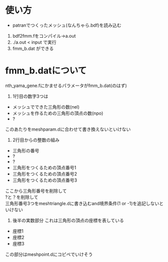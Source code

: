 # 使い方
+ patranでつくったメッシュ(なんちゃら.bdf)を読み込む
1. bdf2fmm.fをコンパイル->a.out
1. ./a.out < input	で実行
1. fmm_b.dat ができる

# fmm_b.datについて
nth_yama_gene.fにかませるパラメータがfmm_b.dat(のはず)  
1. 1行目の数字3つは
+ メッシュでできた三角形の数(nel)
+ メッシュを作るための三角形の頂点の数(npo)
+ ?

このあたりをmeshparam.dに合わせて書き換えないといけない

1. 2行目からの整数の組み
+ 三角形の番号
+ ?
+ ?
+ 三角形をつくるための頂点番号1
+ 三角形をつくるための頂点番号2
+ 三角形をつくるための頂点番号3


ここから三角形番号を削除して  
?と？を削除して  
三角形番号3つをmeshtriangle.dに書き込むand境界条件(1 or -1)を追記しないといけない

1. 後半の実数部分
これは三角形の頂点の座標を表している
+ 座標1
+ 座標2
+ 座標3

この部分はmeshpoint.dにコピペでいけそう
